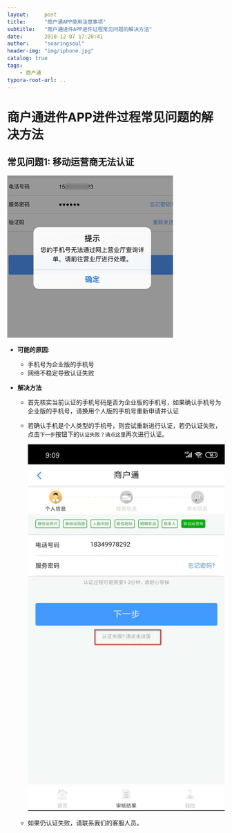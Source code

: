 ```yaml
---
layout:     post
title:      "商户通APP使用注意事项"
subtitle:   "商户通进件APP进件过程常见问题的解决方法"
date:       2018-12-07 17:20:41
author:     "soaringsoul"
header-img: "img/iphone.jpg"
catalog: true
tags:
    - 商户通
typora-root-url: ..
---
```






# 商户通进件APP进件过程常见问题的解决方法

## 常见问题1: 移动运营商无法认证

![mobile_authenticate](/img/shanghutong/mobile_authenticate.png)



* **可能的原因**:

  * 手机号为企业版的手机号
  * 网络不稳定导致认证失败

* **解决方法**

  * 首先核实当前认证的手机号码是否为企业版的手机号，如果确认手机号为企业版的手机号，请换用个人版的手机号重新申请并认证

  * 若确认手机是个人类型的手机号，则尝试重新进行认证，若仍认证失败，点击`下一步`按钮下的`认证失败？请点这里`再次进行认证。

    ![sgt_mobile](/img/shanghutong/sgt_mobile.jpg)

  * 如果仍认证失败，请联系我们的客服人员。


